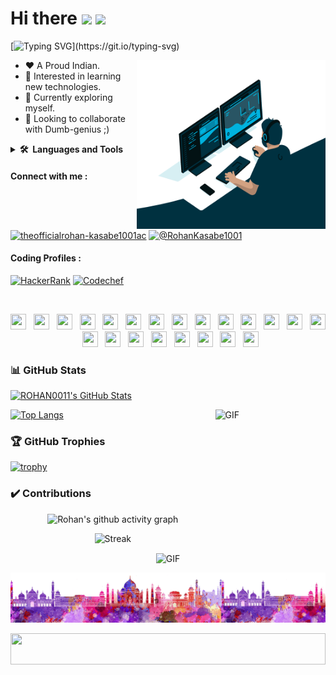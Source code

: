 # Hi there <a href="https://www.linkedin.com/in/theofficialrohan-kasabe1001ac"><img src="https://media.giphy.com/media/hvRJCLFzcasrR4ia7z/giphy.gif" width="25px"></a> <img src="https://emojis.slackmojis.com/emojis/images/1531849430/4246/blob-sunglasses.gif?1531849430" width="30"/>

[![Typing SVG](https://readme-typing-svg.herokuapp.com/?color=0CF724&lines=%F0%9F%99%8F%22Welcome+to+GitHub%22;%F0%9F%98%8E%20I%27m+Rohan+Kasabe,;%E2%80%8D%20%F0%9F%8C%8F+From+Pandharpur,+MH13,+India.;%F0%9F%8E%AF%20Pursuing+B.Tech+in+ENTC.;%F0%9F%8F%A2%20From+SKNSCOE,%20%20%20Pandharpur%20.;%F0%9F%A7%AA%20Loves+to+try+new+things.;)](https://git.io/typing-svg)

<img align="right" alt="GIF" src="code.gif?raw=true" width="60%" height="270" />

- ♥ A Proud Indian.
- 👀 Interested in learning new technologies.
- 🌱 Currently exploring myself.
- 💞️ Looking to collaborate with Dumb-genius ;)


<details>
  <summary><b>🛠️&nbsp;&nbsp;Languages&nbsp;and&nbsp;Tools</b></summary>
  <br/>
  <p align="left"> 
  <a href="https://www.cprogramming.com/" target="_blank"> <img src="https://raw.githubusercontent.com/devicons/devicon/master/icons/c/c-original.svg" alt="c" width="40" height="40"/> </a> 
  <a href="https://www.python.org" target="_blank"> <img src="https://raw.githubusercontent.com/devicons/devicon/master/icons/python/python-original.svg" alt="python" width="40" height="40"/> </a> 
  <a href="https://www.java.com/en/download/help/whatis_java.html" target="_blank"> <img src="https://raw.githubusercontent.com/devicons/devicon/master/icons/java/java-original.svg" alt="java" width="40" height="40"/> </a>  
  <a href="https://www.w3schools.com/html/" target="_blank"> <img src="https://raw.githubusercontent.com/devicons/devicon/master/icons/html5/html5-original-wordmark.svg" alt="html5" width="40" height="40"/> </a>  
  <a href="https://www.w3schools.com/css/" target="_blank"> <img src="https://raw.githubusercontent.com/devicons/devicon/master/icons/css3/css3-plain-wordmark.svg" alt="css" width="40" height="40"/> </a> 
  <a href="https://www.linux.org/" target="_blank"> <img src="https://raw.githubusercontent.com/devicons/devicon/master/icons/linux/linux-original.svg" alt="linux" width="40" height="40"/> </a>  
  <a href="https://cloud.google.com" target="_blank"> <img src="https://www.vectorlogo.zone/logos/google_cloud/google_cloud-icon.svg" alt="gcp" width="40" height="40"/> </a> 
  <a href="https://code.visualstudio.com/" target="_blank"> <img src= "https://raw.githubusercontent.com/devicons/devicon/master/icons/vscode/vscode-original.svg" alt="VS Code" width="40" height="40"/> </a>  
  <a href="https://www.mysql.com/" target="_blank"> <img src="https://raw.githubusercontent.com/devicons/devicon/master/icons/mysql/mysql-original-wordmark.svg" alt="mysql" width="40" height="40"/> </a> 
  </p>
</details>


<h4 align="left">Connect with me :</h4>
<p align="left">
<a href="https://www.linkedin.com/in/theofficialrohan-kasabe1001ac" target="blank"><img align="center" src="https://raw.githubusercontent.com/rahuldkjain/github-profile-readme-generator/master/src/images/icons/Social/linked-in-alt.svg" alt="theofficialrohan-kasabe1001ac" height="30" width="40" /></a>  
<a href="https://twitter.com/@RohanKasabe1001" target="blank"><img align="center" src="https://raw.githubusercontent.com/rahuldkjain/github-profile-readme-generator/master/src/images/icons/Social/twitter.svg" alt="@RohanKasabe1001" height="30" width="40" /></a>
</p>


<h4><b>Coding Profiles :</b></h4>

[![HackerRank](https://img.shields.io/badge/-Hackerrank-2EC866?style=for-the-badge&logo=HackerRank&logoColor=black)](https://www.hackerrank.com/rohankasabe1001)
[![Codechef](https://img.shields.io/badge/-CodeChef-5B4638?style=for-the-badge&logo=CodeChef&logoColor=white)](https://www.codechef.com/users/ronybhaai_1001)

<br/>

<p align="center">
<img src="https://emojis.slackmojis.com/emojis/images/1520808873/3643/cool-doge.gif?1520808873" width="25" height="25"/> &nbsp
<img src="https://emojis.slackmojis.com/emojis/images/1571246183/6694/party_cat.gif?1571246183" width="25" height="25"/> &nbsp
<img src="https://emojis.slackmojis.com/emojis/images/1520808873/3643/cool-doge.gif?1520808873" width="25" height="25"/> &nbsp
<img src="https://emojis.slackmojis.com/emojis/images/1571246183/6694/party_cat.gif?1571246183" width="25" height="25"/> &nbsp
<img src="https://emojis.slackmojis.com/emojis/images/1520808873/3643/cool-doge.gif?1520808873" width="25" height="25"/> &nbsp
<img src="https://emojis.slackmojis.com/emojis/images/1571246183/6694/party_cat.gif?1571246183" width="25" height="25"/> &nbsp
<img src="https://emojis.slackmojis.com/emojis/images/1520808873/3643/cool-doge.gif?1520808873" width="25" height="25"/> &nbsp
<img src="https://emojis.slackmojis.com/emojis/images/1571246183/6694/party_cat.gif?1571246183" width="25" height="25"/> &nbsp
<img src="https://emojis.slackmojis.com/emojis/images/1520808873/3643/cool-doge.gif?1520808873" width="25" height="25"/> &nbsp
<img src="https://emojis.slackmojis.com/emojis/images/1571246183/6694/party_cat.gif?1571246183" width="25" height="25"/> &nbsp
<img src="https://emojis.slackmojis.com/emojis/images/1520808873/3643/cool-doge.gif?1520808873" width="25" height="25"/> &nbsp
<img src="https://emojis.slackmojis.com/emojis/images/1571246183/6694/party_cat.gif?1571246183" width="25" height="25"/> &nbsp
<img src="https://emojis.slackmojis.com/emojis/images/1520808873/3643/cool-doge.gif?1520808873" width="25" height="25"/> &nbsp
<img src="https://emojis.slackmojis.com/emojis/images/1571246183/6694/party_cat.gif?1571246183" width="25" height="25"/> &nbsp
<img src="https://emojis.slackmojis.com/emojis/images/1520808873/3643/cool-doge.gif?1520808873" width="25" height="25"/> &nbsp
<img src="https://emojis.slackmojis.com/emojis/images/1571246183/6694/party_cat.gif?1571246183" width="25" height="25"/> &nbsp
<img src="https://emojis.slackmojis.com/emojis/images/1520808873/3643/cool-doge.gif?1520808873" width="25" height="25"/> &nbsp
<img src="https://emojis.slackmojis.com/emojis/images/1571246183/6694/party_cat.gif?1571246183" width="25" height="25"/> &nbsp
<img src="https://emojis.slackmojis.com/emojis/images/1520808873/3643/cool-doge.gif?1520808873" width="25" height="25"/> &nbsp
<img src="https://emojis.slackmojis.com/emojis/images/1571246183/6694/party_cat.gif?1571246183" width="25" height="25"/> &nbsp
<img src="https://emojis.slackmojis.com/emojis/images/1520808873/3643/cool-doge.gif?1520808873" width="25" height="25"/> &nbsp
<img src="https://emojis.slackmojis.com/emojis/images/1571246183/6694/party_cat.gif?1571246183" width="25" height="25"/>
</p> 

### 📊 GitHub Stats
[![ROHAN0011's GitHub Stats](https://github-readme-stats.vercel.app/api?username=ROHAN0011&show_icons=true&layout=compact&theme=vue)](https://github-readme-stats.vercel.app/api?username=ROHAN0011&show_icons=true&layout=compact&theme=vue)

[![Top Langs](https://github-readme-stats.vercel.app/api/top-langs/?username=ROHAN0011&langs_count=10&hide_border=true&layout=compact&theme=vue)](https://activity-graph.herokuapp.com/graph?username=ROHAN0011&area=true&hide_border=true&theme=vue)
<img align="right" alt="GIF" src="https://github.com/ROHAN0011/ROHAN0011/blob/57a201a9a4404b5525a9bc57b72bf52d5708fe63/NUX_Octodex.gif" width="35%" height="215"/>


### 🏆 GitHub Trophies
[![trophy](https://github-profile-trophy.vercel.app/?username=ROHAN0011)](https://github-profile-trophy.vercel.app/?username=ROHAN0011&no-bg=true)



### ✔️ Contributions

<div align="center">
  
![Rohan's github activity graph](https://activity-graph.herokuapp.com/graph?username=ROHAN0011&area=true&hide_border=true&theme=dracula)    
 
![Streak](https://github-readme-streak-stats.herokuapp.com/?user=ROHAN0011&hide_border=true&theme=dracula) 

<img align="center" alt="GIF" src="https://github.com/ROHAN0011/ROHAN0011/blob/f317a0a996a08ce7eeec1e1307ca2876204ea5af/Indian%20Flag.gif" width="60%" height="270"/>
</div>
  
![](https://github.com/ROHAN0011/ROHAN0011/blob/main/footer.png)

<img height="50" alt="" width="100%" src="https://raw.githubusercontent.com/BrunnerLivio/brunnerlivio/master/images/marquee.svg" />
